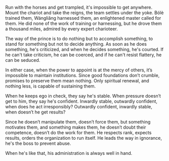 Run with the horses
and get trampled,
it's impossible to get anywhere.
Mount the chariot
and take the reigns,
the team settles under the yoke.
Bólè trained them,
Wángliǎng harnessed them,
an enlightened master called for them.
He did none of the work of training or harnessing,
but he drove them a thousand miles,
admired by every expert charioteer.

The way of the prince
is to do nothing
but to accomplish something,
to stand for something
but not to decide anything.
As soon as he does something,
he's criticized,
and when he decides something,
he's courted.
If he can't take criticism,
he can be coerced,
and if he can't resist flattery,
he can be seduced.

In either case,
when the power to appoint is at the mercy of others,
it’s impossible to maintain institutions.
Since good foundations don’t crumble,
promises to preserve them mean nothing.
Only spiritual renewal,
and nothing less,
is capable of sustaining them.

When he keeps ego in check,
they say he's stable.
When pressure doesn’t get to him,
they say he's confident.
Inwardly stable,
outwardly confident,
when does he act irresponsibly?
Outwardly confident,
inwardly stable,
when doesn’t he get results?

Since he doesn’t manipulate them,
doesn’t force them,
but something motivates them,
and something makes them,
he doesn’t doubt their competence,
doesn’t do the work for them.
He respects rank,
expects results,
orders the organization to run itself.
He leads the way in ignorance,
he's the boss to prevent abuse.

When he's like that,
his administration is always well in hand.
